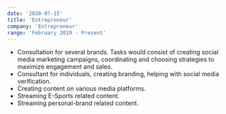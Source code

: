 ```yaml
---
date: '2020-07-15'
title: 'Entrepreneur'
company: 'Entrepreneur'
range: 'February 2019 - Present'
---
```


- Consultation for several brands. Tasks would consist of creating social media marketing campaigns, coordinating and choosing strategies to maximize engagement and sales.
- Consultant for individuals, creating branding, helping with social media verification.
- Creating content on various media platforms.
- Streaming E-Sports related content.
- Streaming personal-brand related content.
